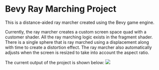 # Bevy Ray Marching Project
This is a distance-aided ray marcher created using the Bevy game engine.

Currently, the ray marcher creates a custom screen space quad with a customer shader. All the ray marching logic exists in the fragment shader. There is a single sphere that is ray marched using a displacement along with time to create a distortion effect. The ray marcher also automatically adjusts when the screen is resized to take into account the aspect ratio.

The current output of the project is shown below:
![](https://github.com/lukeduball/assets/output/displacement_sphere.gif)